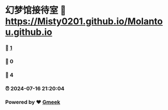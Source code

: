 # 幻梦馆接待室 :link: https://Misty0201.github.io/Molantou.github.io 
### :page_facing_up: [1](https://Misty0201.github.io/Molantou.github.io/tag.html) 
### :speech_balloon: 0 
### :hibiscus: 4 
### :alarm_clock: 2024-07-16 21:20:04 
### Powered by :heart: [Gmeek](https://github.com/Meekdai/Gmeek)
